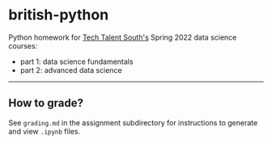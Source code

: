 # british-python

Python homework for [Tech Talent South's](https://www.techtalentsouth.com/) Spring 2022 data science courses:

- part 1: data science fundamentals
- part 2: advanced data science

---

## How to grade?

See `grading.md` in the assignment subdirectory for instructions to generate and view `.ipynb` files.
